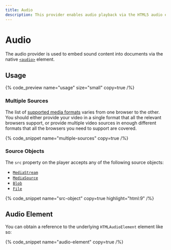 ```yaml
---
title: Audio
description: This provider enables audio playback via the HTML5 audio element.
---
```


# Audio

The audio provider is used to embed sound content into documents via the native
[`<audio>`](https://developer.mozilla.org/en-US/docs/Web/HTML/Element/audio) element.

## Usage

{% code_preview name="usage" size="small" copy=true /%}

### Multiple Sources

The list of [supported media formats](https://developer.mozilla.org/en-US/docs/Web/Media/Formats)
varies from one browser to the other. You should either provide your video in a single format
that all the relevant browsers support, or provide multiple video sources in enough different
formats that all the browsers you need to support are covered.

{% code_snippet name="multiple-sources" copy=true /%}

### Source Objects

The `src` property on the player accepts any of the following source objects:

- [`MediaStream`](https://developer.mozilla.org/en-US/docs/Web/API/MediaStream)
- [`MediaSource`](https://developer.mozilla.org/en-US/docs/Web/API/MediaSource)
- [`Blob`](https://developer.mozilla.org/en-US/docs/Web/API/Blob)
- [`File`](https://developer.mozilla.org/en-US/docs/Web/API/File)

{% code_snippet name="src-object" copy=true highlight="html:9" /%}

## Audio Element

You can obtain a reference to the underlying `HTMLAudioElement` element like so:

{% code_snippet name="audio-element" copy=true /%}
